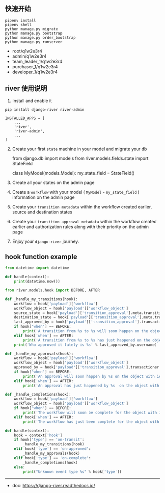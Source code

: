 
## 快速开始

    pipenv install
    pipenv shell
    python manage.py migrate
    python manage.py bootstrap
    python manage.py order_bootstrap
    python manage.py runserver


- root/q1w2e3r4
- admin/q1w2e3r4
- team_leader_1/q1w2e3r4
- purchaser_1/q1w2e3r4
- developer_1/q1w2e3r4

## river 使用说明

1. Install and enable it

```
pip install django-river river-admin
```

```
INSTALLED_APPS = [
    ...
    'river',
    'river-admin',
    ...
]
```

2. Create your first `state` machine in your model and migrate your db

    from django.db import models
    from river.models.fields.state import StateField

    class MyModel(models.Model):
        my_state_field = StateField()

3. Create all your states on the admin page

4. Create a `workflow` with your model ( `MyModel` - `my_state_field` ) information on the admin page

5. Create your `transition metadata` within the workflow created earlier, source and destination states

6. Create your `transition approval metadata` within the workflow created earlier and authorization rules along with their priority on the admin page

7. Enjoy your `django-river` journey.


## hook function example

```python
from datetime import datetime

def handle(context):
    print(datetime.now())
```


```python
from river.models.hook import BEFORE, AFTER

def _handle_my_transitions(hook):
    workflow = hook['payload']['workflow']
    workflow_object = hook['payload']['workflow_object']
    source_state = hook['payload']['transition_approval'].meta.transition_meta.source_state
    destination_state = hook['payload']['transition_approval'].meta.transition_meta.destination_state
    last_approved_by = hook['payload']['transition_approval'].transactioner
    if hook['when'] == BEFORE:
        print('A transition from %s to %s will soon happen on the object with id:%s and field_name:%s!' % (source_state.label, destination_state.label, workflow_object.pk, workflow.field_name))
    elif hook['when'] == AFTER:
        print('A transition from %s to %s has just happened on the object with id:%s and field_name:%s!' % (source_state.label, destination_state.label, workflow_object.pk, workflow.field_name))
    print('Who approved it lately is %s' % last_approved_by.username)

def _handle_my_approvals(hook):
    workflow = hook['payload']['workflow']
    workflow_object = hook['payload']['workflow_object']
    approved_by = hook['payload']['transition_approval'].transactioner
    if hook['when'] == BEFORE:
        print('An approval will soon happen by %s on the object with id:%s and field_name:%s!' % ( approved_by.username, workflow_object.pk, workflow.field_name ))
    elif hook['when'] == AFTER:
        print('An approval has just happened by %s  on the object with id:%s and field_name:%s!' % ( approved_by.username, workflow_object.pk, workflow.field_name ))

def _handle_completions(hook):
    workflow = hook['payload']['workflow']
    workflow_object = hook['payload']['workflow_object']
    if hook['when'] == BEFORE:
        print('The workflow will soon be complete for the object with id:%s and field_name:%s!' % ( workflow_object.pk, workflow.field_name ))
    elif hook['when'] == AFTER:
        print('The workflow has just been complete for the object with id:%s and field_name:%s!' % ( workflow_object.pk, workflow.field_name ))

def handle(context):
    hook = context['hook']
    if hook['type'] == 'on-transit':
        _handle_my_transitions(hook)
    elif hook['type'] == 'on-approved':
        _handle_my_approvals(hook)
    elif hook['type'] == 'on-complete':
        _handle_completions(hook)
    else:
        print("Unknown event type %s" % hook['type'])
```

---

- doc: https://django-river.readthedocs.io/

